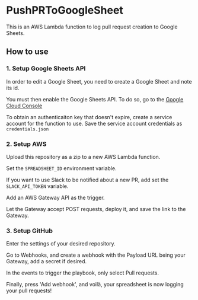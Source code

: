 # PushPRToGoogleSheet
This is an AWS Lambda function to log pull request creation to Google Sheets.

## How to use
### 1. Setup Google Sheets API
In order to edit a Google Sheet, you need to create a Google Sheet and note its id.

You must then enable the Google Sheets API. To do so, go to the [Google Cloud Console](https://console.cloud.google.com/apis/dashboard)

To obtain an authenticaiton key that doesn't expire, create a service account for the function to use. Save the service account credentials as `credentials.json`

### 2. Setup AWS
Upload this repository as a zip to a new AWS Lambda function.

Set the `SPREADSHEET_ID` environment variable.

If you want to use Slack to be notified about a new PR, add set the `SLACK_API_TOKEN` variable.

Add an AWS Gateway API as the trigger. 

Let the Gateway accept POST requests, deploy it, and save the link to the Gateway.

### 3. Setup GitHub
Enter the settings of your desired repository.

Go to Webhooks, and create a webhook with the Payload URL being your Gateway, add a secret if desired.

In the events to trigger the playbook, only select Pull requests.

Finally, press 'Add webhook', and voilà, your spreadsheet is now logging your pull requests!
